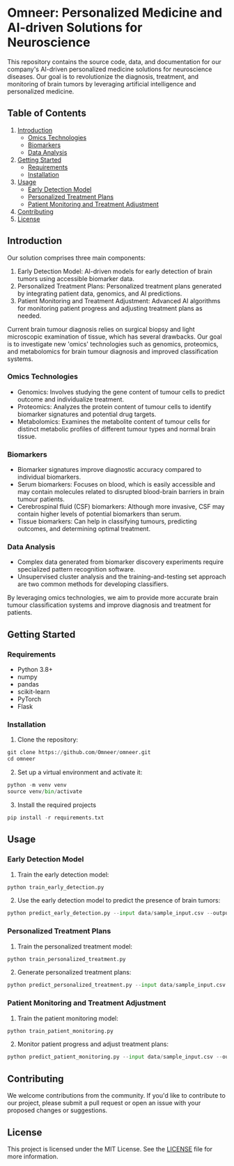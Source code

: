# Omneer: Personalized Medicine and AI-driven Solutions for Neuroscience

This repository contains the source code, data, and documentation for our company's AI-driven personalized medicine solutions for neuroscience diseases. Our goal is to revolutionize the diagnosis, treatment, and monitoring of brain tumors by leveraging artificial intelligence and personalized medicine.

## Table of Contents

1. [Introduction](#introduction)
    - [Omics Technologies](#omics-technologies)
    - [Biomarkers](#biomarkers)
    - [Data Analysis](#data-analysis)
3. [Getting Started](#getting-started)
    - [Requirements](#requirements)
    - [Installation](#installation)
4. [Usage](#usage)
    - [Early Detection Model](#early-detection-model)
    - [Personalized Treatment Plans](#personalized-treatment-plans)
    - [Patient Monitoring and Treatment Adjustment](#patient-monitoring-and-treatment-adjustment)
5. [Contributing](#contributing)
6. [License](#license)

## Introduction

Our solution comprises three main components:

1. Early Detection Model: AI-driven models for early detection of brain tumors using accessible biomarker data.
2. Personalized Treatment Plans: Personalized treatment plans generated by integrating patient data, genomics, and AI predictions.
3. Patient Monitoring and Treatment Adjustment: Advanced AI algorithms for monitoring patient progress and adjusting treatment plans as needed.

Current brain tumour diagnosis relies on surgical biopsy and light microscopic examination of tissue, which has several drawbacks. Our goal is to investigate new 'omics' technologies such as genomics, proteomics, and metabolomics for brain tumour diagnosis and improved classification systems.

### Omics Technologies
- Genomics: Involves studying the gene content of tumour cells to predict outcome and individualize treatment.
- Proteomics: Analyzes the protein content of tumour cells to identify biomarker signatures and potential drug targets.
- Metabolomics: Examines the metabolite content of tumour cells for distinct metabolic profiles of different tumour types and normal brain tissue.

### Biomarkers
- Biomarker signatures improve diagnostic accuracy compared to individual biomarkers.
- Serum biomarkers: Focuses on blood, which is easily accessible and may contain molecules related to disrupted blood-brain barriers in brain tumour patients.
- Cerebrospinal fluid (CSF) biomarkers: Although more invasive, CSF may contain higher levels of potential biomarkers than serum.
- Tissue biomarkers: Can help in classifying tumours, predicting outcomes, and determining optimal treatment.

### Data Analysis
- Complex data generated from biomarker discovery experiments require specialized pattern recognition software.
- Unsupervised cluster analysis and the training-and-testing set approach are two common methods for developing classifiers.

By leveraging omics technologies, we aim to provide more accurate brain tumour classification systems and improve diagnosis and treatment for patients.

## Getting Started

### Requirements

- Python 3.8+
- numpy
- pandas
- scikit-learn
- PyTorch
- Flask

### Installation

1. Clone the repository:
```python
git clone https://github.com/Omneer/omneer.git
cd omneer
```

2. Set up a virtual environment and activate it:
```python
python -m venv venv
source venv/bin/activate
```
3. Install the required projects
```python
pip install -r requirements.txt
```

## Usage

### Early Detection Model

1. Train the early detection model:
```python
python train_early_detection.py
```

2. Use the early detection model to predict the presence of brain tumors:
```python
python predict_early_detection.py --input data/sample_input.csv --output results/predictions.csv
```


### Personalized Treatment Plans

1. Train the personalized treatment model:

```python
python train_personalized_treatment.py
```

2. Generate personalized treatment plans:
```python
python predict_personalized_treatment.py --input data/sample_input.csv --output results/treatment_plans.csv
```

### Patient Monitoring and Treatment Adjustment

1. Train the patient monitoring model:
```python
python train_patient_monitoring.py
```

2. Monitor patient progress and adjust treatment plans:
```python
python predict_patient_monitoring.py --input data/sample_input.csv --output results/monitoring_results.csv
```

## Contributing

We welcome contributions from the community. If you'd like to contribute to our project, please submit a pull request or open an issue with your proposed changes or suggestions.

## License

This project is licensed under the MIT License. See the [LICENSE](LICENSE) file for more information.






